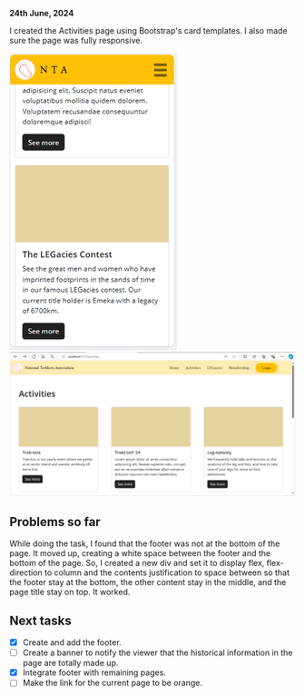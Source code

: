 **24th June, 2024**

I created the Activities page using Bootstrap's card templates. I also made sure the page was fully responsive.

![Activities mobile page](activities-mob.png)
![Activities desktop page](activities-deskt.png)

## Problems so far

While doing the task, I found that the footer was not at the bottom of the page. It moved up, creating a white space between the footer and the bottom of the page. So, I created a new div and set it to display flex, flex-direction to column and the contents justification to space between so that the footer stay at the bottom, the other content stay in the middle, and the page title stay on top. It worked.

## Next tasks
- [x] Create and add the footer.
- [ ] Create a banner to notify the viewer that the historical information in the page are totally made up.
- [x] Integrate footer with remaining pages.
- [ ] Make the link for the current page to be orange.